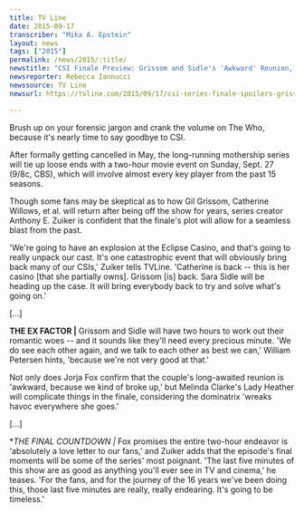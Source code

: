 ```yaml
---
title: TV Line
date: 2015-09-17
transcriber: "Mika A. Epstein"
layout: news
tags: ["2015"]
permalink: /news/2015/:title/
newstitle: "CSI Finale Preview: Grissom and Sidle's 'Awkward' Reunion, MIA Nick and More"
newsreporter: Rebecca Iannucci
newssource: TV Line
newsurl: https://tvline.com/2015/09/17/csi-series-finale-spoilers-grissom-sidle-relationship/

---
```


Brush up on your forensic jargon and crank the volume on The Who, because it's nearly time to say goodbye to CSI.

After formally getting cancelled in May, the long-running mothership series will tie up loose ends with a two-hour movie event on Sunday, Sept. 27 (9/8c, CBS), which will involve almost every key player from the past 15 seasons.

Though some fans may be skeptical as to how Gil Grissom, Catherine Willows, et al. will return after being off the show for years, series creator Anthony E. Zuiker is confident that the finale's plot will allow for a seamless blast from the past.

'We're going to have an explosion at the Eclipse Casino, and that's going to really unpack our cast. It's one catastrophic event that will obviously bring back many of our CSIs,' Zuiker tells TVLine. 'Catherine is back -- this is her casino [that she partially owns]. Grissom [is] back. Sara Sidle will be heading up the case. It will bring everybody back to try and solve what's going on.'

[...]

**THE EX FACTOR |** Grissom and Sidle will have two hours to work out their romantic woes -- and it sounds like they'll need every precious minute. 'We do see each other again, and we talk to each other as best we can,' William Petersen hints, 'because we're not very good at that.'

Not only does Jorja Fox confirm that the couple's long-awaited reunion is 'awkward, because we kind of broke up,' but Melinda Clarke's Lady Heather will complicate things in the finale, considering the dominatrix 'wreaks havoc everywhere she goes.'

[...]

**THE FINAL COUNTDOWN |* Fox promises the entire two-hour endeavor is 'absolutely a love letter to our fans,' and Zuiker adds that the episode's final moments will be some of the series' most poignant. 'The last five minutes of this show are as good as anything you'll ever see in TV and cinema,' he teases. 'For the fans, and for the journey of the 16 years we've been doing this, those last five minutes are really, really endearing. It's going to be timeless.'
